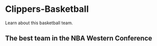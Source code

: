 # Clippers-Basketball
Learn about this basketball team. 
## The best team in the NBA Western Conference
